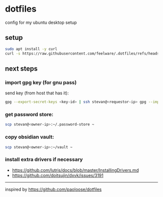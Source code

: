 # dotfiles

config for my ubuntu desktop setup

## setup

```bash
sudo apt install -y curl
curl -s https://raw.githubusercontent.com/feelware/.dotfiles/refs/heads/main/setup.sh | bash
```

## next steps

### import gpg key (for gnu pass)

send key (from host that has it):

```bash
gpg --export-secret-keys <key-id> | ssh stevan@<requestor-ip> gpg --import
```

### get password store:

```bash
scp stevan@<owner-ip>:~/.password-store ~
```

### copy obsidian vault:

```bash
scp stevan@<owner-ip>:~/vault ~
```

### install extra drivers if necessary

- https://github.com/lutris/docs/blob/master/InstallingDrivers.md
- https://github.com/doitsujin/dxvk/issues/3191

---

inspired by https://github.com/paoloose/dotfiles
